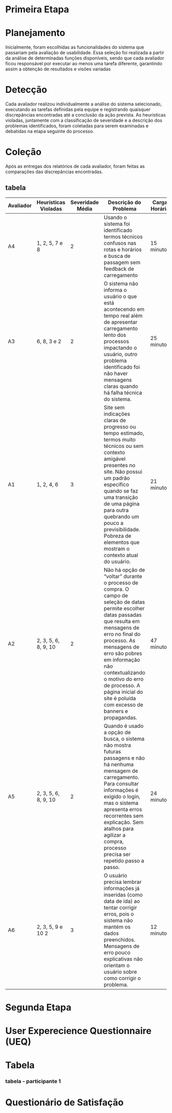 # Primeira Etapa
# Planejamento 
Inicialmente, foram escolhidas as funcionalidades do sistema que passariam pela avaliação de usabilidade. Essa seleção foi realizada a partir da análise de determinadas funções disponíveis, sendo que cada avaliador ficou responsável por executar ao menos uma tarefa diferente, garantindo assim a obtenção de resultados e visões variadas

# Detecção
Cada avaliador realizou individualmente a análise do sistema selecionado, executando as tarefas definidas pela equipe e registrando quaisquer discrepâncias encontradas até a conclusão da ação prevista. As heurísticas violadas, juntamente com a classificação de severidade e a descrição dos problemas identificados, foram coletadas para serem examinadas e debatidas na etapa seguinte do processo.

# Coleção
Após as entregas dos relatórios de cada avaliador, foram feitas as comparações das discrepâncias encontradas.

## tabela 

| Avaliador | Heurísticas Violadas | Severidade Média | Descrição do Problema | Carga Horária |
|-----------|-----------------------|------------------|------------------------|---------------|
| A4        | 1, 2, 5, 7 e 8       | 2                | Usando o sistema foi identificado termos técnicos confusos nas rotas e horários e busca de passagem sem feedback de carregamento | 15 minutos |
| A3        | 6, 8, 3 e 2          | 2                | O sistema não informa o usuário o que está acontecendo em tempo real além de apresentar carregamento lento dos processos impactando o usuário, outro problema identificado foi não haver mensagens claras quando há falha técnica do sistema. | 25 minutos |
| A1        | 1, 2, 4, 6           | 3                | Site sem indicações claras de progresso ou tempo estimado, termos muito técnicos ou sem contexto amigável presentes no site. Não possui um padrão específico quando se faz uma transição de uma página para outra quebrando um pouco a previsibilidade. Pobreza de elementos que mostram o contexto atual do usuário. | 21 minutos |
| A2       | 2, 3, 5, 6, 8, 9, 10      | 2                | Não há opção de “voltar” durante o processo de compra. O campo de seleção de datas permite escolher datas passadas que resulta em mensagens de erro no final do processo. As mensagens de erro são pobres em informação não contextualizando o motivo do erro de processo. A página inicial do site é poluída com excesso de banners e propagandas.| 47 minutos |
| A5        | 2, 3, 5, 6, 8, 9, 10        | 2                |Quando é usado a opção de busca, o sistema não mostra futuras passagens e não há nenhuma mensagem de carregamento. Para consultar informações é exigido o login, mas o sistema apresenta erros recorrentes sem explicação. Sem atalhos para agilizar a compra, processo precisa ser repetido passo a passo. | 24 minutos |
| A6        | 2, 3, 5, 9 e 10	2          | 3                | O usuário precisa lembrar informações já inseridas (como data de ida) ao tentar corrigir erros, pois o sistema não mantém os dados preenchidos. Mensagens de erro pouco explicativas não orientam o usuário sobre como corrigir o problema. | 12 minutos |



# Segunda Etapa
# User Experecience Questionnaire (UEQ)

# Tabela
### tabela - participante 1
# Questionário de Satisfação
